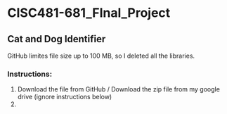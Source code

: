 # CISC481-681_FInal_Project
## Cat and Dog Identifier
GitHub limites file size up to 100 MB, so I deleted all the libraries.


### Instructions:
1. Download the file from GitHub / Download the zip file from my google drive (ignore instructions below)
2.

